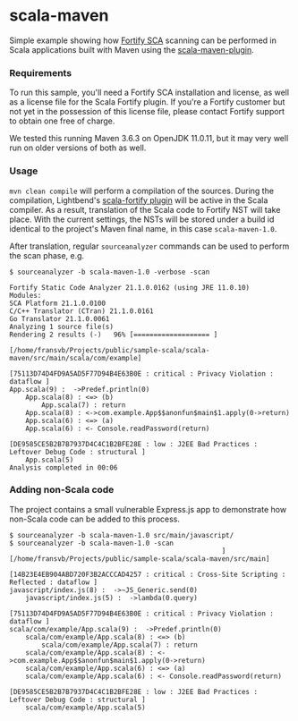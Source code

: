 # scala-maven
Simple example showing how [Fortify SCA](https://www.microfocus.com/en-us/cyberres/application-security/static-code-analyzer)
scanning can be performed in Scala applications built with Maven using the 
[scala-maven-plugin](https://github.com/davidB/scala-maven-plugin).

### Requirements

To run this sample, you'll need a Fortify SCA installation and license, as well as a license file for
the Scala Fortify plugin. If you're a Fortify customer but not yet in the possession of this license file,
please contact Fortify support to obtain one free of charge.

We tested this running Maven 3.6.3 on OpenJDK 11.0.11, but it may very well run on older versions
of both as well. 

### Usage

`mvn clean compile` will perform a compilation of the sources. During the compilation, Lightbend's
[scala-fortify plugin](https://developer.lightbend.com/docs/fortify/current/) will be active in the
Scala compiler. As a result, translation of the Scala code to Fortify NST will take place. With the
current settings, the NSTs will be stored under a build id identical to the project's Maven final
name, in this case `scala-maven-1.0`.

After translation, regular `sourceanalyzer` commands can be used to perform the scan phase, e.g.

```
$ sourceanalyzer -b scala-maven-1.0 -verbose -scan

Fortify Static Code Analyzer 21.1.0.0162 (using JRE 11.0.10)
Modules:
SCA Platform 21.1.0.0100
C/C++ Translator (CTran) 21.1.0.0161
Go Translator 21.1.0.0061
Analyzing 1 source file(s)
Rendering 2 results (-)   96% [=================== ]  
                                                     
[/home/fransvb/Projects/public/sample-scala/scala-maven/src/main/scala/com/example]

[75113D74D4FD9A5AD5F77D94B4E63B0E : critical : Privacy Violation : dataflow ]
App.scala(9) :  ->Predef.println(0)
    App.scala(8) : <=> (b)
        App.scala(7) : return
    App.scala(8) : <->com.example.App$$anonfun$main$1.apply(0->return)
    App.scala(6) : <=> (a)
    App.scala(6) : <- Console.readPassword(return)

[DE9585CE5B2B7B7937D4C4C1B2BFE28E : low : J2EE Bad Practices : Leftover Debug Code : structural ]
    App.scala(5)
Analysis completed in 00:06
```
### Adding non-Scala code

The project contains a small vulnerable Express.js app to demonstrate how non-Scala code can be added
to this process. 

```
$ sourceanalyzer -b scala-maven-1.0 src/main/javascript/
$ sourceanalyzer -b scala-maven-1.0 -scan
                                                     ]    
[/home/fransvb/Projects/public/sample-scala/scala-maven/src/main]

[14B23E4EB904ABD720F3B2ACCCAD4257 : critical : Cross-Site Scripting : Reflected : dataflow ]
javascript/index.js(8) :  ->~JS_Generic.send(0)
    javascript/index.js(5) :  ->lambda(0.query)

[75113D74D4FD9A5AD5F77D94B4E63B0E : critical : Privacy Violation : dataflow ]
scala/com/example/App.scala(9) :  ->Predef.println(0)
    scala/com/example/App.scala(8) : <=> (b)
        scala/com/example/App.scala(7) : return
    scala/com/example/App.scala(8) : <->com.example.App$$anonfun$main$1.apply(0->return)
    scala/com/example/App.scala(6) : <=> (a)
    scala/com/example/App.scala(6) : <- Console.readPassword(return)

[DE9585CE5B2B7B7937D4C4C1B2BFE28E : low : J2EE Bad Practices : Leftover Debug Code : structural ]
    scala/com/example/App.scala(5)

```